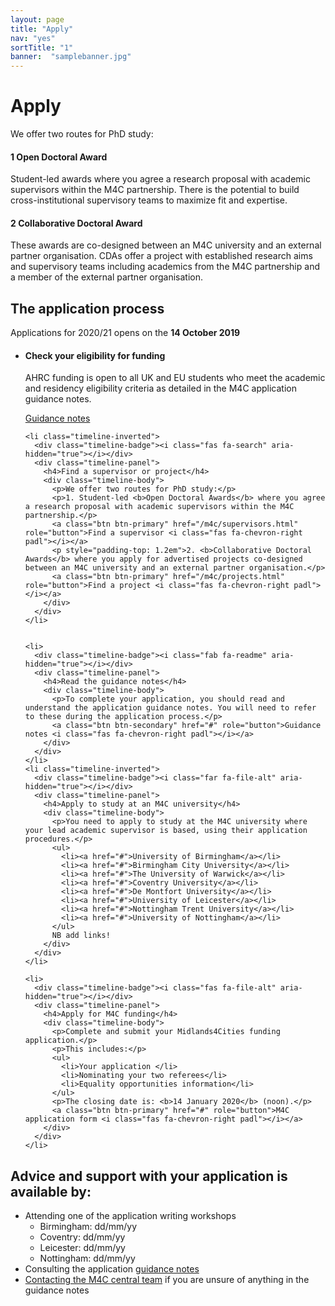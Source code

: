 ```yaml
---
layout: page
title: "Apply"
nav: "yes"
sortTitle: "1"
banner:  "samplebanner.jpg"
---
```


<h1>Apply</h1>

We offer two routes for PhD study:

<div class="row">
  <div class="col-md">
    <div class="box">
      <h4><span class="badge badge-secondary">1</span>  Open Doctoral Award</h4>
      <p>Student-led awards where you agree a research proposal with academic supervisors within the M4C partnership. There is the potential to build cross-institutional supervisory teams to maximize fit and expertise.</p>
    </div>
  </div>
  <div class="col-md" >
    <div class="box">
      <h4><span class="badge badge-secondary">2</span> Collaborative Doctoral Award</h4>
      <p>These awards are co-designed between an M4C university and an external partner organisation. CDAs offer a project with established research aims and supervisory teams including academics from the M4C partnership and a member of the external partner organisation.</p>
    </div>
  </div>
</div>



<h2>The application process</h2>

<p class="msg"><span><i class="fas fa-info-circle"></i> Applications for 2020/21 opens on the <b>14 October 2019</b></span></p>

<ul class="timeline">

  <li>
    <div class="timeline-badge"><i class="fas fa-check-circle" aria-hidden="true"></i></div>
    <div class="timeline-panel">
      <h4>Check your eligibility for funding</h4>
      <div class="timeline-body">
        <p>AHRC funding is open to all UK and EU students who meet the academic and residency eligibility criteria as detailed in the M4C application guidance notes.</p>
        <a class="btn btn-secondary" href="#" role="button">Guidance notes <i class="fas fa-chevron-right padl"></i></a>
      </div>
    </div>
  </li>

    <li class="timeline-inverted">
      <div class="timeline-badge"><i class="fas fa-search" aria-hidden="true"></i></div>
      <div class="timeline-panel">
        <h4>Find a supervisor or project</h4>
        <div class="timeline-body">
          <p>We offer two routes for PhD study:</p>
          <p>1.	Student-led <b>Open Doctoral Awards</b> where you agree a research proposal with academic supervisors within the M4C partnership.</p>
          <a class="btn btn-primary" href="/m4c/supervisors.html" role="button">Find a supervisor <i class="fas fa-chevron-right padl"></i></a>
          <p style="padding-top: 1.2em">2. <b>Collaborative Doctoral Awards</b> where you apply for advertised projects co-designed between an M4C university and an external partner organisation.</p>
          <a class="btn btn-primary" href="/m4c/projects.html" role="button">Find a project <i class="fas fa-chevron-right padl"></i></a>
        </div>
      </div>
    </li>


    <li>
      <div class="timeline-badge"><i class="fab fa-readme" aria-hidden="true"></i></div>
      <div class="timeline-panel">
        <h4>Read the guidance notes</h4>
        <div class="timeline-body">
          <p>To complete your application, you should read and understand the application guidance notes. You will need to refer to these during the application process.</p>
          <a class="btn btn-secondary" href="#" role="button">Guidance notes <i class="fas fa-chevron-right padl"></i></a>
        </div>
      </div>
    </li>
    <li class="timeline-inverted">
      <div class="timeline-badge"><i class="far fa-file-alt" aria-hidden="true"></i></div>
      <div class="timeline-panel">
        <h4>Apply to study at an M4C university</h4>
        <div class="timeline-body">
          <p>You need to apply to study at the M4C university where your lead academic supervisor is based, using their application procedures.</p>
          <ul>
            <li><a href="#">University of Birmingham</a></li>
            <li><a href="#">Birmingham City University</a></li>
          	<li><a href="#">The University of Warwick</a></li>
          	<li><a href="#">Coventry University</a></li>
          	<li><a href="#">De Montfort University</a></li>
          	<li><a href="#">University of Leicester</a></li>
          	<li><a href="#">Nottingham Trent University</a></li>
          	<li><a href="#">University of Nottingham</a></li>
          </ul>
          NB add links!
        </div>
      </div>
    </li>

    <li>
      <div class="timeline-badge"><i class="fas fa-file-alt" aria-hidden="true"></i></div>
      <div class="timeline-panel">
        <h4>Apply for M4C funding</h4>
        <div class="timeline-body">
          <p>Complete and submit your Midlands4Cities funding application.</p>
          <p>This includes:</p>
          <ul>
          	<li>Your application </li>
          	<li>Nominating your two referees</li>
          	<li>Equality opportunities information</li>
          </ul>
          <p>The closing date is: <b>14 January 2020</b> (noon).</p>
          <a class="btn btn-primary" href="#" role="button">M4C application form <i class="fas fa-chevron-right padl"></i></a>
        </div>
      </div>
    </li>

</ul>    



<h2>Advice and support with your application is available by: </h2>

<ul>
  <li>Attending one of the application writing workshops
    <ul>
    	<li>Birmingham: dd/mm/yy</li>
    	<li>Coventry: dd/mm/yy</li>
    	<li>Leicester: dd/mm/yy</li>
    	<li>Nottingham: dd/mm/yy</li>
    </ul>
  </li>
  <li>Consulting the application <a href="">guidance notes</a></li>
  <li><a href="/m4c/contact.html">Contacting the M4C central team</a> if you are unsure of anything in the guidance notes</li>
</ul>
